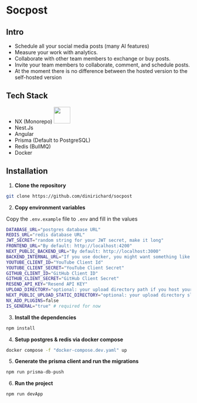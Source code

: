 # Socpost

## Intro

-   Schedule all your social media posts (many AI features)
-   Measure your work with analytics.
-   Collaborate with other team members to exchange or buy posts.
-   Invite your team members to collaborate, comment, and schedule posts.
-   At the moment there is no difference between the hosted version to the self-hosted version

## Tech Stack

-   NX (Monorepo)         <a  alt="Nx logo"  href="https://nx.dev"  target="_blank"  rel="noreferrer"><img  src="https://raw.githubusercontent.com/nrwl/nx/master/images/nx-logo.png"  width="45"></a>
-   Nest.Js
-   Angular
-   Prisma (Default to PostgreSQL)
-   Redis (BullMQ)
-   Docker

## Installation

1.  **Clone the repository**
    

```bash
git clone https://github.com/dinirichard/socpost

```

2.  **Copy environment variables**
    

Copy the `.env.example` file to `.env` and fill in the values

```bash
DATABASE_URL="postgres database URL"
REDIS_URL="redis database URL"
JWT_SECRET="random string for your JWT secret, make it long"
FRONTEND_URL="By default: http://localhost:4200"
NEXT_PUBLIC_BACKEND_URL="By default: http://localhost:3000"
BACKEND_INTERNAL_URL="If you use docker, you might want something like: http://backend:3000"
YOUTUBE_CLIENT_ID="YouTube Client Id"
YOUTUBE_CLIENT_SECRET="YouTube Client Secret"
GITHUB_CLIENT_ID="GitHub Client ID"
GITHUB_CLIENT_SECRET="GitHub Client Secret"
RESEND_API_KEY="Resend API KEY"
UPLOAD_DIRECTORY="optional: your upload directory path if you host your files locally"
NEXT_PUBLIC_UPLOAD_STATIC_DIRECTORY="optional: your upload directory slug if you host your files locally"
NX_ADD_PLUGINS=false
IS_GENERAL="true" # required for now

```

3.  **Install the dependencies**
    

```bash
npm install

```

4.  **Setup postgres & redis via docker compose**
    

```bash
docker compose -f "docker-compose.dev.yaml" up

```

5.  **Generate the prisma client and run the migrations**
    

```bash
npm run prisma-db-push

```

6.  **Run the project**
    

```bash
npm run devApp
```